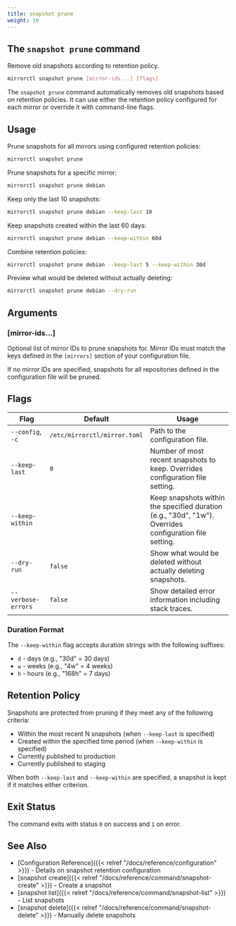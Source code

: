 ```yaml
---
title: snapshot prune
weight: 10
---
```


## The `snapshot prune` command

Remove old snapshots according to retention policy.

```bash
mirrorctl snapshot prune [mirror-ids...] [flags]
```

The `snapshot prune` command automatically removes old snapshots based on retention policies. It
can use either the retention policy configured for each mirror or override it with command-line
flags.

## Usage

Prune snapshots for all mirrors using configured retention policies:
```bash
mirrorctl snapshot prune
```

Prune snapshots for a specific mirror:
```bash
mirrorctl snapshot prune debian
```

Keep only the last 10 snapshots:
```bash
mirrorctl snapshot prune debian --keep-last 10
```

Keep snapshots created within the last 60 days:
```bash
mirrorctl snapshot prune debian --keep-within 60d
```

Combine retention policies:
```bash
mirrorctl snapshot prune debian --keep-last 5 --keep-within 30d
```

Preview what would be deleted without actually deleting:
```bash
mirrorctl snapshot prune debian --dry-run
```

## Arguments

### [mirror-ids...]

Optional list of mirror IDs to prune snapshots for. Mirror IDs must match the keys defined in the
`[mirrors]` section of your configuration file.

If no mirror IDs are specified, snapshots for all repositories defined in the configuration file
will be pruned.

## Flags

| Flag | Default | Usage |
|------|---------|-------|
| `--config`, `-c` | `/etc/mirrorctl/mirror.toml` | Path to the configuration file. |
| `--keep-last` | `0` | Number of most recent snapshots to keep. Overrides configuration file setting. |
| `--keep-within` | | Keep snapshots within the specified duration (e.g., "30d", "1w"). Overrides configuration file setting. |
| `--dry-run` | `false` | Show what would be deleted without actually deleting snapshots. |
| `--verbose-errors` | `false` | Show detailed error information including stack traces. |

### Duration Format

The `--keep-within` flag accepts duration strings with the following suffixes:
- `d` - days (e.g., "30d" = 30 days)
- `w` - weeks (e.g., "4w" = 4 weeks)
- `h` - hours (e.g., "168h" = 7 days)

## Retention Policy

Snapshots are protected from pruning if they meet any of the following criteria:
- Within the most recent N snapshots (when `--keep-last` is specified)
- Created within the specified time period (when `--keep-within` is specified)
- Currently published to production
- Currently published to staging

When both `--keep-last` and `--keep-within` are specified, a snapshot is kept if it matches either
criterion.

## Exit Status

The command exits with status `0` on success and `1` on error.

## See Also

- [Configuration Reference]({{< relref "/docs/reference/configuration" >}}) - Details on snapshot
  retention configuration
- [snapshot create]({{< relref "/docs/reference/command/snapshot-create" >}}) - Create a snapshot
- [snapshot list]({{< relref "/docs/reference/command/snapshot-list" >}}) - List snapshots
- [snapshot delete]({{< relref "/docs/reference/command/snapshot-delete" >}}) - Manually delete
  snapshots
